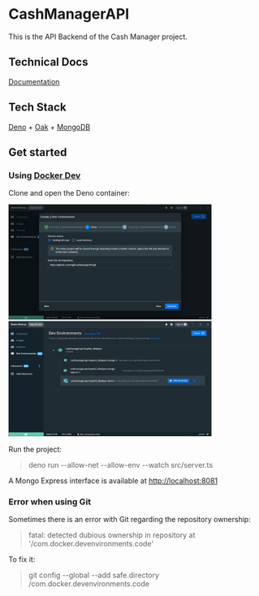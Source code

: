 # CashManagerAPI

This is the API Backend of the Cash Manager project.

## Technical Docs

[Documentation](/docs)

## Tech Stack

[Deno](https://deno.land) + [Oak](https://oakserver.github.io/oak) +
[MongoDB](https://www.mongodb.com)

## Get started

### Using [Docker Dev](https://docs.docker.com/desktop/dev-environments)

Clone and open the Deno container:

<img src="docs/clone.png" alt="drawing" width="400"/>
<img src="docs/open.png" alt="drawing" width="400"/>

Run the project:

> deno run --allow-net --allow-env --watch src/server.ts

A Mongo Express interface is available at
[http://localhost:8081](http://localhost:8081/)

### Error when using Git

Sometimes there is an error with Git regarding the repository ownership:

> fatal: detected dubious ownership in repository at
> '/com.docker.devenvironments.code'

To fix it:

> git config --global --add safe.directory /com.docker.devenvironments.code
